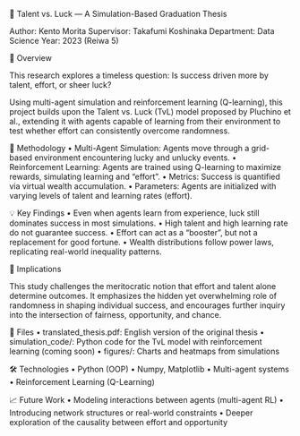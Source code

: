 🎲 Talent vs. Luck — A Simulation-Based Graduation Thesis

Author: Kento Morita
Supervisor: Takafumi Koshinaka
Department: Data Science
Year: 2023 (Reiwa 5)

📘 Overview

This research explores a timeless question: Is success driven more by talent, effort, or sheer luck?

Using multi-agent simulation and reinforcement learning (Q-learning), this project builds upon the Talent vs. Luck (TvL) model proposed by Pluchino et al., extending it with agents capable of learning from their environment to test whether effort can consistently overcome randomness.

🔬 Methodology
	•	Multi-Agent Simulation: Agents move through a grid-based environment encountering lucky and unlucky events.
	•	Reinforcement Learning: Agents are trained using Q-learning to maximize rewards, simulating learning and “effort”.
	•	Metrics: Success is quantified via virtual wealth accumulation.
	•	Parameters: Agents are initialized with varying levels of talent and learning rates (effort).

💡 Key Findings
	•	Even when agents learn from experience, luck still dominates success in most simulations.
	•	High talent and high learning rate do not guarantee success.
	•	Effort can act as a “booster”, but not a replacement for good fortune.
	•	Wealth distributions follow power laws, replicating real-world inequality patterns.

🧠 Implications

This study challenges the meritocratic notion that effort and talent alone determine outcomes. It emphasizes the hidden yet overwhelming role of randomness in shaping individual success, and encourages further inquiry into the intersection of fairness, opportunity, and chance.

📁 Files
	•	translated_thesis.pdf: English version of the original thesis
	•	simulation_code/: Python code for the TvL model with reinforcement learning (coming soon)
	•	figures/: Charts and heatmaps from simulations

🛠️ Technologies
	•	Python (OOP)
	•	Numpy, Matplotlib
	•	Multi-agent systems
	•	Reinforcement Learning (Q-Learning)

📈 Future Work
	•	Modeling interactions between agents (multi-agent RL)
	•	Introducing network structures or real-world constraints
	•	Deeper exploration of the causality between effort and opportunity
